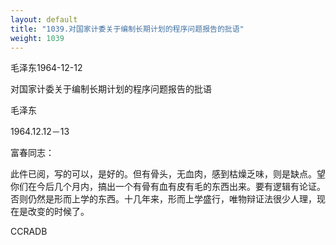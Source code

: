 ```yaml
---
layout: default
title: "1039.对国家计委关于编制长期计划的程序问题报告的批语"
weight: 1039
---
```


毛泽东1964-12-12

对国家计委关于编制长期计划的程序问题报告的批语

毛泽东

1964.12.12－13

富春同志：

此件已阅，写的可以，是好的。但有骨头，无血肉，感到枯燥乏味，则是缺点。望你们在今后几个月内，搞出一个有骨有血有皮有毛的东西出来。要有逻辑有论证。否则仍然是形而上学的东西。十几年来，形而上学盛行，唯物辩证法很少人理，现在是改变的时候了。

CCRADB

